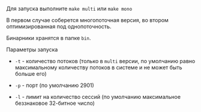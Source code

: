 Для запуска выполните `make multi` или `make mono`

В первом случае соберется многопоточная версия, во втором оптимизированная под однопоточность.

Бинарники хранятся в папке `bin`.

Параметры запуска

* `-t` - количество потоков (только в `multi` версии, по умолчанию равно максимальному количеству потоков в системе и не может быть больше его)

* `-p` - порт (по умолчанию 2901)

* `-l` - лимит на количество сессий (по умолчанию максимальное беззнаковое 32-битное число)
